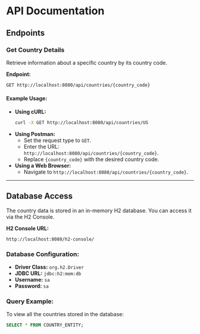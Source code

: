 # API Documentation

## Endpoints

### Get Country Details
Retrieve information about a specific country by its country code.

**Endpoint:**
```bash
GET http://localhost:8080/api/countries/{country_code}
```

#### Example Usage:
- **Using cURL:**
  ```bash
  curl -X GET http://localhost:8080/api/countries/US
  ```
- **Using Postman:**
  - Set the request type to `GET`.
  - Enter the URL: `http://localhost:8080/api/countries/{country_code}`.
  - Replace `{country_code}` with the desired country code.
- **Using a Web Browser:**
  - Navigate to `http://localhost:8080/api/countries/{country_code}`.

---

## Database Access

The country data is stored in an in-memory H2 database. You can access it via the H2 Console.

**H2 Console URL:**
```
http://localhost:8080/h2-console/
```

### Database Configuration:
- **Driver Class:** `org.h2.Driver`
- **JDBC URL:** `jdbc:h2:mem:db`
- **Username:** `sa`
- **Password:** `sa`

### Query Example:
To view all the countries stored in the database:
```sql
SELECT * FROM COUNTRY_ENTITY;
```


